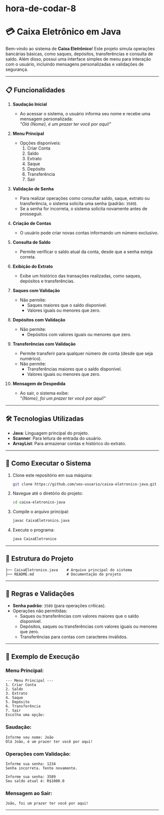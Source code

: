 # hora-de-codar-8

# 💳 Caixa Eletrônico em Java

Bem-vindo ao sistema de **Caixa Eletrônico**! Este projeto simula operações bancárias básicas, como saques, depósitos, transferências e consulta de saldo. Além disso, possui uma interface simples de menu para interação com o usuário, incluindo mensagens personalizadas e validações de segurança.

---

## 📋 Funcionalidades

1. **Saudação Inicial**  
   - Ao acessar o sistema, o usuário informa seu nome e recebe uma mensagem personalizada:  
     _"Olá {Nome}, é um prazer ter você por aqui!"_

2. **Menu Principal**  
   - Opções disponíveis:
     1. Criar Conta  
     2. Saldo  
     3. Extrato  
     4. Saque  
     5. Depósito  
     6. Transferência  
     7. Sair  

3. **Validação de Senha**  
   - Para realizar operações como consultar saldo, saque, extrato ou transferência, o sistema solicita uma senha (padrão: `3589`).  
   - Se a senha for incorreta, o sistema solicita novamente antes de prosseguir.

4. **Criação de Contas**  
   - O usuário pode criar novas contas informando um número exclusivo.

5. **Consulta de Saldo**  
   - Permite verificar o saldo atual da conta, desde que a senha esteja correta.

6. **Exibição do Extrato**  
   - Exibe um histórico das transações realizadas, como saques, depósitos e transferências.

7. **Saques com Validação**  
   - Não permite:
     - Saques maiores que o saldo disponível.
     - Valores iguais ou menores que zero.

8. **Depósitos com Validação**  
   - Não permite:
     - Depósitos com valores iguais ou menores que zero.

9. **Transferências com Validação**  
   - Permite transferir para qualquer número de conta (desde que seja numérico).  
   - Não permite:
     - Transferências maiores que o saldo disponível.
     - Valores iguais ou menores que zero.

10. **Mensagem de Despedida**  
    - Ao sair, o sistema exibe:  
      _"{Nome}, foi um prazer ter você por aqui!"_

---

## 🛠️ Tecnologias Utilizadas

- **Java**: Linguagem principal do projeto.
- **Scanner**: Para leitura de entrada do usuário.
- **ArrayList**: Para armazenar contas e histórico do extrato.

---

## 🚀 Como Executar o Sistema

1. Clone este repositório em sua máquina:
   ```bash
   git clone https://github.com/seu-usuario/caixa-eletronico-java.git
   ```
2. Navegue até o diretório do projeto:
   ```bash
   cd caixa-eletronico-java
   ```
3. Compile o arquivo principal:
   ```bash
   javac CaixaEletronico.java
   ```
4. Execute o programa:
   ```bash
   java CaixaEletronico
   ```

---

## 📂 Estrutura do Projeto

```plaintext
├── CaixaEletronico.java    # Arquivo principal do sistema
├── README.md               # Documentação do projeto
```

---

## 🔐 Regras e Validações

- **Senha padrão**: `3589` (para operações críticas).
- Operações não permitidas:
  - Saques ou transferências com valores maiores que o saldo disponível.
  - Depósitos, saques ou transferências com valores iguais ou menores que zero.
  - Transferências para contas com caracteres inválidos.

---

## 📝 Exemplo de Execução

### Menu Principal:
```plaintext
--- Menu Principal ---
1. Criar Conta
2. Saldo
3. Extrato
4. Saque
5. Depósito
6. Transferência
7. Sair
Escolha uma opção: 
```

### Saudação:
```plaintext
Informe seu nome: João
Olá João, é um prazer ter você por aqui!
```

### Operações com Validação:
```plaintext
Informe sua senha: 1234
Senha incorreta. Tente novamente.

Informe sua senha: 3589
Seu saldo atual é: R$1000.0
```

### Mensagem ao Sair:
```plaintext
João, foi um prazer ter você por aqui!
```

---
